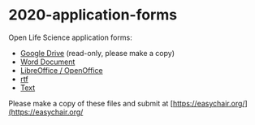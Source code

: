 # 2020-application-forms
Open Life Science application forms:

- [Google Drive](https://docs.google.com/document/d/1aCU3DB4tD_nMaSiWDZaK3XGCfaWg1yAU6CQ6fia0-Eg/edit?usp=sharing) (read-only, please make a copy)
- [Word Document](https://github.com/open-life-science/2020-application-forms/raw/master/Application%20Questions.docx)
- [LibreOffice / OpenOffice](https://github.com/open-life-science/2020-application-forms/raw/master/Application%20Questions.odt)
- [rtf](https://github.com/open-life-science/2020-application-forms/raw/master/Application%20Questions.rtf)
- [Text](https://raw.githubusercontent.com/open-life-science/2020-application-forms/master/Application%20Questions.txt)

Please make a copy of these files and submit at [https://easychair.org/](https://easychair.org/
